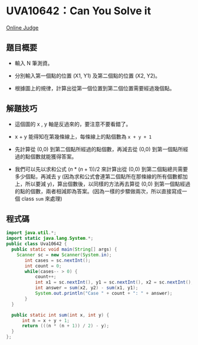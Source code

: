 # UVA10642：Can You Solve it

[Online Judge](https://onlinejudge.org/index.php?option=com_onlinejudge&Itemid=8&category=24&page=show_problem&problem=1583)

## 題目概要

- 輸入 N 筆測資。

- 分別輸入第一個點的位置 (X1, Y1) 及第二個點的位置 (X2, Y2)。

- 根據圖上的規律，計算出從第一個位置到第二個位置需要經過幾個點。

## 解題技巧

- 這個圖的 x , y 軸是反過來的，要注意不要看錯了。

- x + y 能得知在第幾條線上，每條線上的點個數為 `x + y + 1`

- 先計算從 (0,0) 到第二個點所經過的點個數，再減去從 (0,0) 到第一個點所經過的點個數就能獲得答案。

- 我們可以先以求和公式 $(n*(n+1))/2$ 來計算出從 (0,0) 到第二個點總共需要多少個點，再減去 y (因為求和公式會連第二個點所在那條線的所有個數都加上，所以要減 y)，算出個數後，以同樣的方法再去算從 (0,0) 到第一個點經過的點的個數，兩者相減即為答案。(因為一樣的步驟做兩次，所以直接寫成一個 class `sum` 來處理)

## 程式碼

```java
import java.util.*;
import static java.lang.System.*;
public class Uva10642 {
  public static void main(String[] args) {
    Scanner sc = new Scanner(System.in);
       int cases = sc.nextInt();
       int count = 0;
       while(cases-- > 0) {
           count++;
           int x1 = sc.nextInt(), y1 = sc.nextInt(), x2 = sc.nextInt(), y2 = sc.nextInt();
           int answer = sum(x2, y2) - sum(x1, y1);
           System.out.println("Case " + count + ": " + answer);
       }
  }

  public static int sum(int x, int y) {
      int n = x + y + 1;
      return (((n * (n + 1)) / 2) - y);
  }
};
```
